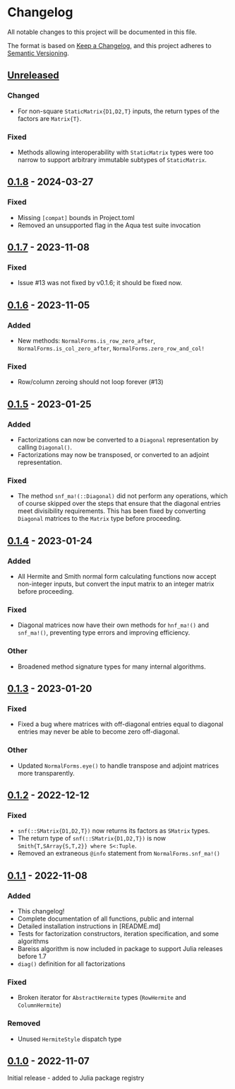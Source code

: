 # Changelog

All notable changes to this project will be documented in this file.

The format is based on [Keep a Changelog](https://keepachangelog.com/en/1.0.0/), and this project
adheres to [Semantic Versioning](https://semver.org/spec/v2.0.0.html).

## [Unreleased]

### Changed
  - For non-square `StaticMatrix{D1,D2,T}` inputs, the return types of the factors are `Matrix{T}`.

### Fixed
  - Methods allowing interoperability with `StaticMatrix` types were too narrow to support arbitrary
    immutable subtypes of `StaticMatrix`.

## [0.1.8] - 2024-03-27

### Fixed
  - Missing `[compat]` bounds in Project.toml
  - Removed an unsupported flag in the Aqua test suite invocation

## [0.1.7] - 2023-11-08

### Fixed
  - Issue #13 was not fixed by v0.1.6; it should be fixed now.

## [0.1.6] - 2023-11-05

### Added
  - New methods: `NormalForms.is_row_zero_after`, `NormalForms.is_col_zero_after`, 
`NormalForms.zero_row_and_col!`

### Fixed
  - Row/column zeroing should not loop forever (#13)

## [0.1.5] - 2023-01-25

### Added
  - Factorizations can now be converted to a `Diagonal` representation by calling `Diagonal()`.
  - Factorizations may now be transposed, or converted to an adjoint representation.

### Fixed
  - The method `snf_ma!(::Diagonal)` did not perform any operations, which of course skipped over
the steps that ensure that the diagonal entries meet divisibility requirements. This has been fixed
by converting `Diagonal` matrices to the `Matrix` type before proceeding.

## [0.1.4] - 2023-01-24

### Added
  - All Hermite and Smith normal form calculating functions now accept non-integer inputs, but
convert the input matrix to an integer matrix before proceeding.

### Fixed
  - Diagonal matrices now have their own methods for `hnf_ma!()` and `snf_ma!()`, preventing type
errors and improving efficiency.

### Other
  - Broadened method signature types for many internal algorithms.

## [0.1.3] - 2023-01-20

### Fixed
  - Fixed a bug where matrices with off-diagonal entries equal to diagonal entries may never be
able to become zero off-diagonal.

### Other
  - Updated `NormalForms.eye()` to handle transpose and adjoint matrices more transparently.

## [0.1.2] - 2022-12-12

### Fixed
  - `snf(::SMatrix{D1,D2,T})` now returns its factors as `SMatrix` types.
  - The return type of `snf(::SMatrix{D1,D2,T})` is now `Smith{T,SArray{S,T,2}} where S<:Tuple`.
  - Removed an extraneous `@info` statement from `NormalForms.snf_ma!()`

## [0.1.1] - 2022-11-08

### Added

  - This changelog!
  - Complete documentation of all functions, public and internal
  - Detailed installation instructions in [README.md]
  - Tests for factorization constructors, iteration specification, and some algorithms
  - Bareiss algorithm is now included in package to support Julia releases before 1.7
  - `diag()` definition for all factorizations

### Fixed

  - Broken iterator for `AbstractHermite` types (`RowHermite` and `ColumnHermite`)

### Removed
  
  - Unused `HermiteStyle` dispatch type

## [0.1.0] - 2022-11-07

Initial release - added to Julia package registry

[Unreleased]: https://github.com/brainandforce/NormalForms.jl
[0.1.8]: https://github.com/brainandforce/NormalForms.jl/releases/tag/v0.1.8
[0.1.7]: https://github.com/brainandforce/NormalForms.jl/releases/tag/v0.1.7
[0.1.6]: https://github.com/brainandforce/NormalForms.jl/releases/tag/v0.1.6
[0.1.5]: https://github.com/brainandforce/NormalForms.jl/releases/tag/v0.1.5
[0.1.4]: https://github.com/brainandforce/NormalForms.jl/releases/tag/v0.1.4
[0.1.3]: https://github.com/brainandforce/NormalForms.jl/releases/tag/v0.1.3
[0.1.2]: https://github.com/brainandforce/NormalForms.jl/releases/tag/v0.1.2
[0.1.1]: https://github.com/brainandforce/NormalForms.jl/releases/tag/v0.1.1
[0.1.0]: https://github.com/brainandforce/NormalForms.jl/releases/tag/v0.1.0
